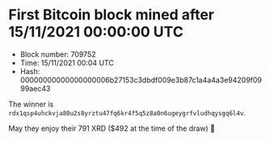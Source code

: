# First Bitcoin block mined after 15/11/2021 00:00:00 UTC

* Block number: 709752
* Time: 15/11/2021 00:04 UTC
* Hash: 00000000000000000006b27153c3dbdf009e3b87c1a4a4a3e94209f0999aec43

The winner is `rdx1qsp4uhckvja80u2s8yrztu47fq6kr4f5q5z8a0n6ugeygrfvludhqysgq6l4v`.

May they enjoy their 791 XRD ($492 at the time of the draw) 🙏